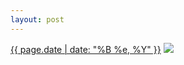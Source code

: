 ```yaml
---
layout: post
---
```


<p>
  <time><a href="/28">{{ page.date | date: "%B %e, %Y" }}</a></time>
  <a href="/28"><img src="{{ site.assets_url }}/28-640.jpg" srcset="{{ site.assets_url }}/28-1280.jpg 1280w, {{ site.assets_url }}/28-960.jpg 960w, {{ site.assets_url }}/28-640.jpg 640w, {{ site.assets_url }}/28-320.jpg 320w" sizes="(min-width: 700px) 50vw, calc(100vw - 2rem)" /></a>
</p>
